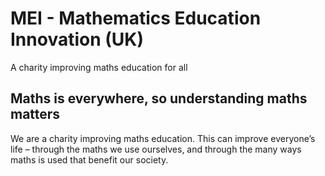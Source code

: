 # MEI - Mathematics Education Innovation (UK)

A charity improving maths education for all

## Maths is everywhere, so understanding maths matters

We are a charity improving maths education. This can improve everyone’s life – through the maths we use ourselves, and through the many ways maths is used that benefit our society.
